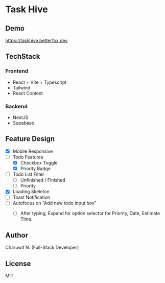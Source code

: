 # Task Hive

## Demo

https://taskhive.betterfox.dev

## TechStack

### Frontend

- React + Vite + Typescript
- Tailwind
- React Context

### Backend

- NestJS
- Supabase

## Feature Design

- [x] Mobile Responsive
- [ ] Todo Features
  - [x] Checkbox Toggle
  - [x] Priority Badge
- [ ] Todo List Filter
  - [ ] Unfinished / Finished
  - [ ] Priority
- [x] Loading Skeleton
- [ ] Toast Notification
- [ ] Autofocus on "Add new todo input box"
  - [ ] After typing, Expand for option selector for Priority, Date, Estimate Time.


## Author

Charuwit N.
(Full-Stack Developer)

## License

MIT